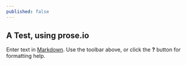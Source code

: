 ```yaml
---
published: false
---
```


## A Test, using prose.io

Enter text in [Markdown](http://daringfireball.net/projects/markdown/). Use the toolbar above, or click the **?** button for formatting help.
